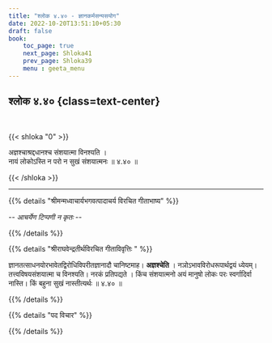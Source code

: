 ```yaml
---
title: "श्लोक ४.४० - ज्ञानकर्मसन्यसयोग"
date: 2022-10-20T13:51:10+05:30
draft: false
book:
    toc_page: true
    next_page: Shloka41
    prev_page: Shloka39
    menu : geeta_menu
---
```




## श्लोक ४.४० {class=text-center}

<br/>

{{< shloka  "0"  >}}

अज्ञश्चाश्रद्दधानश्च संशयात्मा विनश्यति ।   
नायं लोकोऽस्ति न परो न सुखं संशयात्मनः ॥ ४.४० ॥

{{< /shloka >}}

---


{{% details "श्रीमन्मध्वाचार्यभगवत्पादाचर्य विरचित  गीताभाष्य" %}}

  -- *आचर्येण टिप्पणी न कृतः* --

{{% /details %}}



{{% details "श्रीराघवेन्द्रतीर्थविरचित गीताविवृत्तिः " %}}

ज्ञानतत्साधनयोरभावेतद्विरोधिविपरीतज्ञानादौ चानिष्टमाह। 
**अज्ञश्चेति** । नञोऽभावविरोधरूपार्थद्वयं ध्येयम्‌। 
तत्त्वविषयसंशयात्मा च विनश्यति। नरकं
प्रतिपद्यते । किंच संशयात्मनो अयं मानुषो लोकः परः 
स्वर्गादिर्वा नास्ति। किं बहुना सुखं नास्तीत्यर्थः ॥ ४.४० ॥

{{% /details %}}



{{% details "पद विचार" %}}


{{% /details %}}
